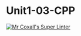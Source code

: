 # Unit1-03-CPP
[![Mr Coxall's Super Linter](https://github.com/ICS3U-C-Programming-SophieS/Unit1-02-Python/workflows/Mr%20Coxall's%20Super%20Linter/badge.svg)](https://github.com/ICS3U-C-Programming-SophieS/Unit1-02-Python/actions/)
